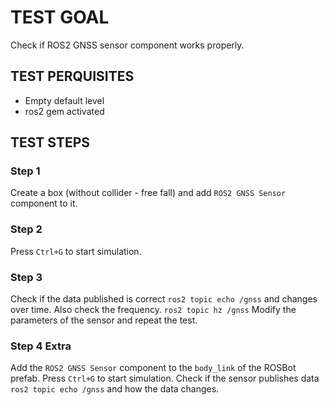 # TEST GOAL

Check if ROS2 GNSS sensor component works properly.

## TEST PERQUISITES
- Empty default level
- ros2 gem activated

## TEST STEPS

### Step 1

Create a box (without collider - free fall) and add `ROS2 GNSS Sensor` component to it.

### Step 2

Press `Ctrl+G` to start simulation.

### Step 3

Check if the data published is correct `ros2 topic echo /gnss` and changes over time. Also check the frequency. `ros2 topic hz /gnss` Modify the parameters of the sensor and repeat the test.

### Step 4 Extra

Add the `ROS2 GNSS Sensor` component to the `body_link` of the ROSBot prefab. Press `Ctrl+G` to start simulation. Check if the sensor publishes data `ros2 topic echo /gnss` and how the data changes.